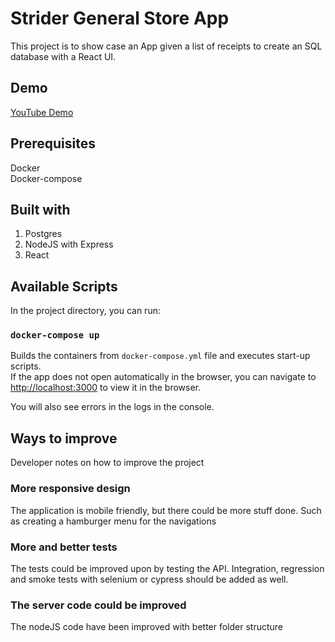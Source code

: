 # Strider General Store App

This project is to show case an App given a list of receipts to create an SQL database with a React UI.

## Demo

[YouTube Demo](https://www.youtube.com/watch?v=wYb1GKArNuw)

## Prerequisites

Docker\
Docker-compose

## Built with

1. Postgres
2. NodeJS with Express
3. React

## Available Scripts

In the project directory, you can run:

### `docker-compose up`

Builds the containers from `docker-compose.yml` file and executes start-up scripts.\
If the app does not open automatically in the browser, you can navigate to [http://localhost:3000](http://localhost:3000) to view it in the browser.

You will also see errors in the logs in the console.

## Ways to improve

Developer notes on how to improve the project

### More responsive design

The application is mobile friendly, but there could be more stuff done. Such as creating a hamburger menu for the navigations

### More and better tests

The tests could be improved upon by testing the API. Integration, regression and smoke tests with selenium or cypress should be added as well.

### The server code could be improved

The nodeJS code have been improved with better folder structure
